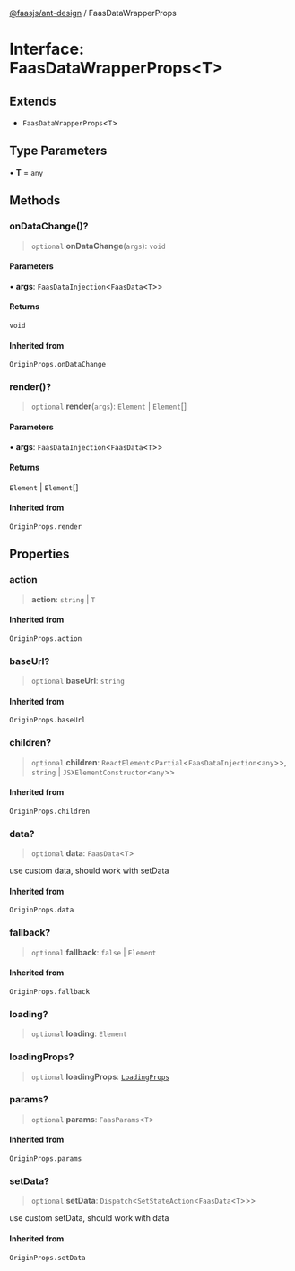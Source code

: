 [@faasjs/ant-design](../README.md) / FaasDataWrapperProps

# Interface: FaasDataWrapperProps\<T\>

## Extends

- `FaasDataWrapperProps`\<`T`\>

## Type Parameters

• **T** = `any`

## Methods

### onDataChange()?

> `optional` **onDataChange**(`args`): `void`

#### Parameters

• **args**: `FaasDataInjection`\<`FaasData`\<`T`\>\>

#### Returns

`void`

#### Inherited from

`OriginProps.onDataChange`

### render()?

> `optional` **render**(`args`): `Element` \| `Element`[]

#### Parameters

• **args**: `FaasDataInjection`\<`FaasData`\<`T`\>\>

#### Returns

`Element` \| `Element`[]

#### Inherited from

`OriginProps.render`

## Properties

### action

> **action**: `string` \| `T`

#### Inherited from

`OriginProps.action`

### baseUrl?

> `optional` **baseUrl**: `string`

#### Inherited from

`OriginProps.baseUrl`

### children?

> `optional` **children**: `ReactElement`\<`Partial`\<`FaasDataInjection`\<`any`\>\>, `string` \| `JSXElementConstructor`\<`any`\>\>

#### Inherited from

`OriginProps.children`

### data?

> `optional` **data**: `FaasData`\<`T`\>

use custom data, should work with setData

#### Inherited from

`OriginProps.data`

### fallback?

> `optional` **fallback**: `false` \| `Element`

#### Inherited from

`OriginProps.fallback`

### loading?

> `optional` **loading**: `Element`

### loadingProps?

> `optional` **loadingProps**: [`LoadingProps`](../type-aliases/LoadingProps.md)

### params?

> `optional` **params**: `FaasParams`\<`T`\>

#### Inherited from

`OriginProps.params`

### setData?

> `optional` **setData**: `Dispatch`\<`SetStateAction`\<`FaasData`\<`T`\>\>\>

use custom setData, should work with data

#### Inherited from

`OriginProps.setData`
